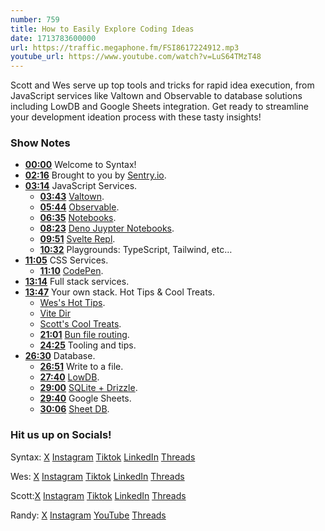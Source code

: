 ```yaml
---
number: 759
title: How to Easily Explore Coding Ideas
date: 1713783600000
url: https://traffic.megaphone.fm/FSI8617224912.mp3
youtube_url: https://www.youtube.com/watch?v=LuS64TMzT48
---
```


Scott and Wes serve up top tools and tricks for rapid idea execution, from JavaScript services like Valtown and Observable to database solutions including LowDB and Google Sheets integration. Get ready to streamline your development ideation process with these tasty insights!

### Show Notes

* **[00:00](#t=00:00)** Welcome to Syntax!
* **[02:16](#t=02:16)** Brought to you by [Sentry.io](https://www.sentry.io/syntax).
* **[03:14](#t=03:14)** JavaScript Services.
    * **[03:43](#t=03:43)** [Valtown](https://www.val.town/).
    * **[05:44](#t=05:44)** [Observable](https://observablehq.com/).
    * **[06:35](#t=06:35)** [Notebooks](https://jbook.qiushiyan.dev/).
    * **[08:23](#t=08:23)** [Deno Juypter Notebooks](https://docs.deno.com/runtime/manual/tools/jupyter).
    * **[09:51](#t=09:51)** [Svelte Repl](https://svelte.dev/repl/hello-world?version=4.2.15).
    * **[10:32](#t=10:32)** Playgrounds: TypeScript, Tailwind, etc…
* **[11:05](#t=11:05)** CSS Services.
    * **[11:10](#t=11:10)** [CodePen](https://codepen.io/).
* **[13:14](#t=13:14)** Full stack services.
* **[13:47](#t=13:47)** Your own stack. Hot Tips & Cool Treats.
    * [Wes's Hot Tips](https://github.com/wesbos/hot-tips/).
    * [Vite Dir](https://www.npmjs.com/package/vite-dir)
    * [Scott's Cool Treats](https://github.com/stolinski/cool-treats).
    * **[21:01](#t=21:01)** [Bun file routing](https://bun.sh/docs/api/file-system-router).
    * **[24:25](#t=24:25)** Tooling and tips.
* **[26:30](#t=26:30)** Database.
    * **[26:51](#t=26:51)** Write to a file.
    * **[27:40](#t=27:40)** [LowDB](https://github.com/typicode/lowdb).
    * **[29:00](#t=29:00)** [SQLite + Drizzle](https://orm.drizzle.team/docs/get-started-sqlite).
    * **[29:40](#t=29:40)** Google Sheets.
    * **[30:06](#t=30:06)** [Sheet DB](https://sheetdb.io/).

### Hit us up on Socials!

Syntax: [X](https://twitter.com/syntaxfm) [Instagram](https://www.instagram.com/syntax_fm/) [Tiktok](https://www.tiktok.com/@syntaxfm) [LinkedIn](https://www.linkedin.com/company/96077407/admin/feed/posts/) [Threads](https://www.threads.net/@syntax_fm)

Wes: [X](https://twitter.com/wesbos) [Instagram](https://www.instagram.com/wesbos/) [Tiktok](https://www.tiktok.com/@wesbos) [LinkedIn](https://www.linkedin.com/in/wesbos/) [Threads](https://www.threads.net/@wesbos)

Scott:[X](https://twitter.com/stolinski) [Instagram](https://www.instagram.com/stolinski/) [Tiktok](https://www.tiktok.com/@stolinski) [LinkedIn](https://www.linkedin.com/in/stolinski/) [Threads](https://www.threads.net/@stolinski)

Randy: [X](https://twitter.com/randyrektor) [Instagram](https://www.instagram.com/randyrektor/) [YouTube](https://www.youtube.com/@randyrektor) [Threads](https://www.threads.net/@randyrektor)
